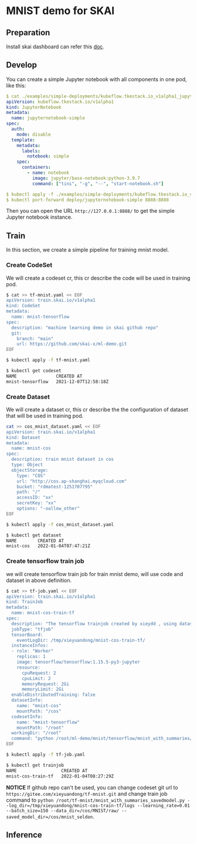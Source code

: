 # MNIST demo for SKAI

## Preparation

Install skai dashboard can refer this [doc](https://github.com/skai-x/dashboard/tree/master/charts/skai-dashboard).

## Develop

You can create a simple Jupyter notebook with all components in one pod, like this:

```yaml
$ cat ./examples/simple-deployments/kubeflow.tkestack.io_v1alpha1_jupyternotebook.yaml
apiVersion: kubeflow.tkestack.io/v1alpha1
kind: JupyterNotebook
metadata:
  name: jupyternotebook-simple
spec:
  auth:
    mode: disable
  template:
    metadata:
      labels:
        notebook: simple
    spec:
      containers:
        - name: notebook
          image: jupyter/base-notebook:python-3.9.7
          command: ["tini", "-g", "--", "start-notebook.sh"]

$ kubectl apply -f ./examples/simple-deployments/kubeflow.tkestack.io_v1alpha1_jupyternotebook.yaml
$ kubectl port-forward deploy/jupyternotebook-simple 8888:8888
```

Then you can open the URL `http://127.0.0.1:8888/` to get the simple Jupyter notebook instance.


## Train

In this section, we create a simple pipeline for training mnist model.

### Create CodeSet

We will create a codeset cr, this cr describe the code will be used in training pod.

```bash
$ cat >> tf-mnist.yaml << EOF 
apiVersion: train.skai.io/v1alpha1
kind: CodeSet
metadata:
  name: mnist-tensorflow 
spec:
  description: "machine learning demo in skai github repo"
  git:
    branch: "main"
    url: https://github.com/skai-x/ml-demo.git 
EOF

$ kubectl apply -f tf-mnist.yaml

$ kubectl get codeset
NAME               CREATED AT
mnist-tensorflow   2021-12-07T12:58:18Z
```

### Create Dataset

We will create a dataset cr, this cr describe the the configuration of dataset that will be used in training pod.

```bash
cat >> cos_mnist_dataset.yaml << EOF
apiVersion: train.skai.io/v1alpha1
kind: Dataset 
metadata:
  name: mnist-cos 
spec:
  description: train mnist dataset in cos
  type: Object
  objectStorage:
    type: "COS"
    url: "http://cos.ap-shanghai.myqcloud.com"
    bucket: "rdmatest-1251707795"
    path: "/"
    accessID: "xx"
    secretKey: "xx"
    options: "-oallow_other"
EOF

$ kubectl apply -f cos_mnist_dataset.yaml 

$ kubectl get dataset
NAME        CREATED AT
mnist-cos   2022-01-04T07:47:21Z
```

### Create tensorflow train job

we will create tensorflow train job for train mnist demo, will use code and dataset in above definition.

```bash
$ cat >> tf-job.yaml << EOF
apiVersion: train.skai.io/v1alpha1
kind: TrainJob
metadata:
  name: mnist-cos-train-tf
spec:
  description: "The tensorflow trainjob created by xieydd , using dataset mnist-cos and codeset mnist"
  jobType: "tfjob"
  tensorBoard:
    eventLogDir: /tmp/xieyuandong/mnist-cos-train-tf/ 
  instanceInfos:
  - role: "Worker"
    replicas: 1 
    image: tensorflow/tensorflow:1.15.5-py3-jupyter 
    resource:
      cpuRequest: 2
      cpuLimit: 2 
      memoryRequest: 2Gi
      memoryLimit: 2Gi
  enableDistributedTraining: false 
  datasetInfo:
    name: "mnist-cos"
    mountPath: "/cos"
  codesetInfo:
    name: "mnist-tensorflow"
    mountPath: "/root"
  workingDir: "/root"
  command: "python /root/ml-demo/mnist/tensorflow/mnist_with_summaries/mnist_with_summaries_savedmodel.py --log_dir=/tmp/xieyuandong/mnist-cos-train-tf/logs --learning_rate=0.01 --batch_size=150 --data_dir=/cos/MNIST/raw/ --saved_model_dir=/cos/mnist_seldon"
EOF

$ kubectl apply -f tf-job.yaml

$ kubectl get trainjob
NAME                 CREATED AT
mnist-cos-train-tf   2022-01-04T08:27:29Z
```

**NOTICE** If github repo can't be used, you can change codeset git url to `https://gitee.com/xieyuandong/tf-mnist.git` and change train job command to `python /root/tf-mnist/mnist_with_summaries_savedmodel.py --log_dir=/tmp/xieyuandong/mnist-cos-train-tf/logs --learning_rate=0.01 --batch_size=150 --data_dir=/cos/MNIST/raw/ --saved_model_dir=/cos/mnist_seldon`.

## Inference

